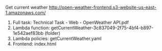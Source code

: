 Get current weather
http://open-weather-frontend.s3-website-us-east-1.amazonaws.com/
1) Full task: Technical Task - Web - OpenWeather API.pdf
2) Lambda function: getCurrentWeather-3c837049-2f75-4bf4-b897-1e542aef83bb (folder)
3) Lambda policies: getCurrentWeather.yaml
4) Frontend: index.html
